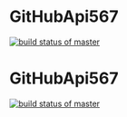 # GitHubApi567
[![build status of master](https://travis-ci.org/hygithub3901/GitHubApi567.svg?branch=master)](https://travis-ci.org/hygithub3901/GitHubApi567)
# GitHubApi567
[![build status of master](https://travis-ci.org/hygithub3901/GitHubApi567.svg?branch=HW05a_Mocking)](https://travis-ci.org/hygithub3901/GitHubApi567)
